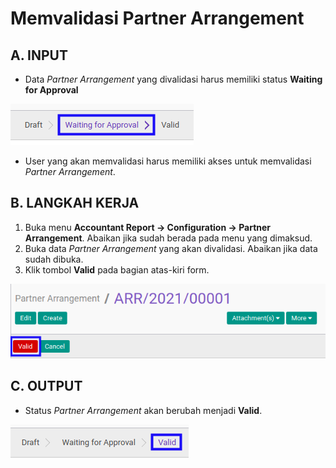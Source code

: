 # Memvalidasi Partner Arrangement

## A. INPUT

* Data *Partner Arrangement* yang divalidasi harus memiliki status **Waiting for Approval**

![](../../img/partner-arrangement/status-waiting-for-approval.png)

* User yang akan memvalidasi harus memiliki akses untuk memvalidasi *Partner Arrangement*.

## B. LANGKAH KERJA

1. Buka menu **Accountant Report -> Configuration -> Partner Arrangement**. Abaikan jika sudah berada pada menu yang dimaksud.
2. Buka data *Partner Arrangement* yang akan divalidasi. Abaikan jika data sudah dibuka.
3. Klik tombol **Valid** pada bagian atas-kiri form.

![](../../img/partner-arrangement/tombol-validasi.png)

## C. OUTPUT

* Status *Partner Arrangement* akan berubah menjadi **Valid**.

![](../../img/partner-arrangement/status-valid.png)
